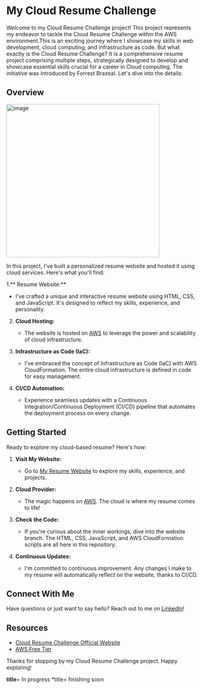 # My Cloud Resume Challenge

Welcome to my Cloud Resume Challenge project! 
This project represents my endeavor to tackle the Cloud Resume Challenge within the AWS environment.This is an exciting journey where I showcase my skills in web development, cloud computing, and infrastructure as code. But what exactly is the Cloud Resume Challenge? It is a comprehensive resume project comprising multiple steps, strategically designed to develop and showcase essential skills crucial for a career in Cloud computing. The initiative was introduced by Forrest Brazeal. Let's dive into the details:

## Overview

<img width="400" alt="image" src="https://github.com/spatidube/aws-cloudchallenge/assets/81442025/81296b55-2d71-45fa-b67e-b574651fc44f">

In this project, I've built a personalized resume website and hosted it using cloud services. Here's what you'll find:

1.** Resume Website:**
   - I've crafted a unique and interactive resume website using HTML, CSS, and JavaScript. It's designed to reflect my skills, experience, and personality.

2. **Cloud Hosting:**
   - The website is hosted on [AWS](https://aws.amazon.com/) to leverage the power and scalability of cloud infrastructure.

3. **Infrastructure as Code (IaC):**
   - I've embraced the concept of Infrastructure as Code (IaC) with AWS CloudFormation. The entire cloud infrastructure is defined in code for easy management.

4. **CI/CD Automation:**
   - Experience seamless updates with a Continuous Integration/Continuous Deployment (CI/CD) pipeline that automates the deployment process on every change.

## Getting Started

Ready to explore my cloud-based resume? Here's how:

1. **Visit My Website:**
   - Go to [My Resume Website](https://spatidube.com) to explore my skills, experience, and projects.

2. **Cloud Provider:**
   - The magic happens on [AWS](https://aws.amazon.com/). The cloud is where my resume comes to life!

3. **Check the Code:**
   - If you're curious about the inner workings, dive into the website branch. The HTML, CSS, JavaScript, and AWS CloudFormation scripts are all here in this repository.

4. **Continuous Updates:**
   - I'm committed to continuous improvement. Any changes I make to my resume will automatically reflect on the website, thanks to CI/CD.

## Connect With Me

Have questions or just want to say hello? Reach out to me on [LinkedIn](https://www.linkedin.com/in/siphathisile-dube/)!

## Resources

- [Cloud Resume Challenge Official Website](https://cloudresumechallenge.dev/)
- [AWS Free Tier](https://aws.amazon.com/free/)

Thanks for stopping by my Cloud Resume Challenge project. Happy exploring!

**title**= In progress
*title= finishing soon
